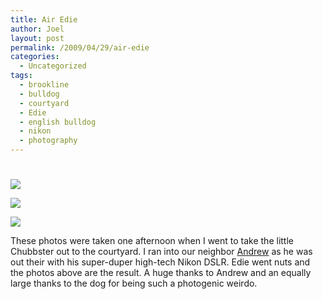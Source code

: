 ```yaml
---
title: Air Edie
author: Joel
layout: post
permalink: /2009/04/29/air-edie
categories:
  - Uncategorized
tags:
  - brookline
  - bulldog
  - courtyard
  - Edie
  - english bulldog
  - nikon
  - photography
---
```

# 

![][1]

 [1]: http://farm4.static.flickr.com/3555/3486204813_34c1547067_b.jpg

![][2]

 [2]: http://farm4.static.flickr.com/3553/3487019396_fd44b6658a.jpg

![][3]

 [3]: http://farm4.static.flickr.com/3393/3486205339_d0b659b225.jpg

These photos were taken one afternoon when I went to take the little Chubbster out to the courtyard. I ran into our neighbor [Andrew][4] as he was out their with his super-duper high-tech Nikon DSLR. Edie went nuts and the photos above are the result. A huge thanks to Andrew and an equally large thanks to the dog for being such a photogenic weirdo.

 [4]: http://andrewphelps.com
